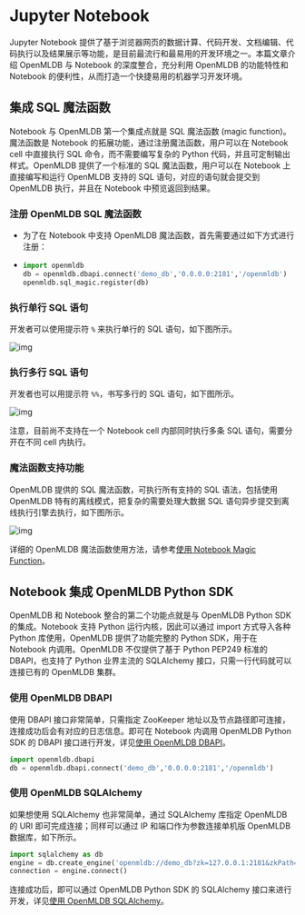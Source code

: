 # Jupyter Notebook

Jupyter Notebook 提供了基于浏览器网页的数据计算、代码开发、文档编辑、代码执行以及结果展示等功能，是目前最流行和最易用的开发环境之一。本篇文章介绍 OpenMLDB 与 Notebook 的深度整合，充分利用 OpenMLDB 的功能特性和 Notebook 的便利性，从而打造一个快捷易用的机器学习开发环境。

## 集成 SQL 魔法函数

Notebook 与 OpenMLDB 第一个集成点就是 SQL 魔法函数 (magic function)。魔法函数是 Notebook 的拓展功能，通过注册魔法函数，用户可以在 Notebook cell 中直接执行 SQL 命令，而不需要编写复杂的 Python 代码，并且可定制输出样式。OpenMLDB 提供了一个标准的 SQL 魔法函数，用户可以在 Notebook 上直接编写和运行 OpenMLDB 支持的 SQL 语句，对应的语句就会提交到 OpenMLDB 执行，并且在 Notebook 中预览返回到结果。

### 注册 OpenMLDB SQL 魔法函数

- 为了在 Notebook 中支持 OpenMLDB 魔法函数，首先需要通过如下方式进行注册：

- ```Python
  import openmldb
  db = openmldb.dbapi.connect('demo_db','0.0.0.0:2181','/openmldb')
  openmldb.sql_magic.register(db)
  ```

### 执行单行 SQL 语句

开发者可以使用提示符 `%` 来执行单行的 SQL 语句，如下图所示。

![img](https://openmldb.feishu.cn/space/api/box/stream/download/asynccode/?code=MWQ4YzAwM2UzOTIwY2JjZjljMmY2MjI3MGExMDc5YjJfTHVjV3hsNUltSTd4Rll5Nmd4VXJjWHFqSG5oRUEwZW9fVG9rZW46Ym94Y25CbE9vSVBaeUJKcU9oM0p3QnNtN0NoXzE2NzMyNTQ3Mjc6MTY3MzI1ODMyN19WNA)

### 执行多行 SQL 语句

开发者也可以用提示符 `%%`，书写多行的 SQL 语句，如下图所示。

![img](https://openmldb.feishu.cn/space/api/box/stream/download/asynccode/?code=MDkwMjkwZGNkZGU2NDNmOTU3OTI5MjQyYzIyZjhlMDJfcnh5ZXBuaUlEM0ExdnhnR3o5ZUNpUDNrM2JZMDJQdUlfVG9rZW46Ym94Y25oZzk5TkdLenVMalozaktkR3E5ZlJoXzE2NzMyNTQ3Mjc6MTY3MzI1ODMyN19WNA)

注意，目前尚不支持在一个 Notebook cell 内部同时执行多条 SQL 语句，需要分开在不同 cell 内执行。

### 魔法函数支持功能

OpenMLDB 提供的 SQL 魔法函数，可执行所有支持的 SQL 语法，包括使用 OpenMLDB 特有的离线模式，把复杂的需要处理大数据 SQL 语句异步提交到离线执行引擎去执行，如下图所示。

![img](https://openmldb.feishu.cn/space/api/box/stream/download/asynccode/?code=NDdkODE2MTBhNmFlYzNjZmU0ZjQzZDgwMWM1YmYzNDNfdVVhRjhYNm4wQTlveDY0dGxOaUw3OUlydEVqdGpvTkhfVG9rZW46Ym94Y25sV0FSMTVhZWtmM2hYTXN6Zml4aDhjXzE2NzMyNTQ3Mjc6MTY3MzI1ODMyN19WNA)

详细的 OpenMLDB 魔法函数使用方法，请参考[使用 Notebook Magic Function](https://openmldb.ai/docs/zh/main/quickstart/sdk/python_sdk.html#notebook-magic-function)。

## Notebook 集成 OpenMLDB Python SDK

OpenMLDB 和 Notebook 整合的第二个功能点就是与 OpenMLDB Python SDK 的集成。Notebook 支持 Python 运行内核，因此可以通过 import 方式导入各种 Python 库使用，OpenMLDB 提供了功能完整的 Python SDK，用于在 Notebook 内调用。OpenMLDB 不仅提供了基于 Python PEP249 标准的 DBAPI，也支持了 Python 业界主流的 SQLAlchemy 接口，只需一行代码就可以连接已有的 OpenMLDB 集群。

### 使用 OpenMLDB DBAPI

使用 DBAPI 接口非常简单，只需指定 ZooKeeper 地址以及节点路径即可连接，连接成功后会有对应的日志信息。即可在 Notebook 内调用 OpenMLDB Python SDK 的 DBAPI 接口进行开发，详见[使用 OpenMLDB DBAPI](https://openmldb.ai/docs/zh/main/quickstart/sdk/python_sdk.html#openmldb-dbapi)。

```Python
import openmldb.dbapi
db = openmldb.dbapi.connect('demo_db','0.0.0.0:2181','/openmldb')
```

### 使用 OpenMLDB SQLAlchemy

如果想使用 SQLAlchemy 也非常简单，通过 SQLAlchemy 库指定 OpenMLDB 的 URI 即可完成连接；同样可以通过 IP 和端口作为参数连接单机版 OpenMLDB 数据库，如下所示。

```Python
import sqlalchemy as db
engine = db.create_engine('openmldb://demo_db?zk=127.0.0.1:2181&zkPath=/openmldb')
connection = engine.connect()
```

连接成功后，即可以通过 OpenMLDB Python SDK 的 SQLAlchemy 接口来进行开发，详见[使用 OpenMLDB SQLAlchemy](https://openmldb.ai/docs/zh/main/quickstart/sdk/python_sdk.html#openmldb-sqlalchemy)。
